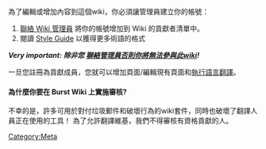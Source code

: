 <languages/> 為了編輯或增加內容到這個wiki，你必須讓管理員建立你的帳號：

1.  [聯絡 Wiki 管理員](special-contact.md) 將你的帳號增加到 Wiki 的貢獻者清單中。
2.  閱讀 [Style Guide](style-guide.md) 以獲得更多術語的格式

***Very important: 除非您 [聯絡管理員否則你將無法參與此wiki](special-contact.md)!***

一旦您註冊為貢獻成員，您就可以增加頁面/編輯現有頁面和[執行語言翻譯](----.md)。

#### 為什麼你要在 Burst Wiki 上實施審核?

不幸的是，許多可用於對付垃圾郵件和破壞行為的wiki套件，同時也破壞了翻譯人員正在使用的工具！ 為了允許翻譯維基，我們不得審核有資格貢獻的人。

<Category:Meta>
